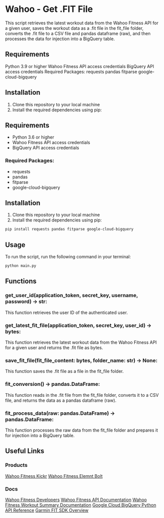 # Wahoo - Get .FIT File
This script retrieves the latest workout data from the Wahoo Fitness API for a given user, saves the workout data as a .fit file in the fit_file folder, converts the .fit file to a CSV file and pandas dataframe (raw), and then processes the data for injection into a BigQuery table.

## Requirements
Python 3.9 or higher
Wahoo Fitness API access credentials
BigQuery API access credentials
Required Packages:
requests
pandas
fitparse
google-cloud-bigquery

## Installation
1. Clone this repository to your local machine
2. Install the required dependencies using pip:

## Requirements
- Python 3.6 or higher
- Wahoo Fitness API access credentials
- BigQuery API access credentials

### Required Packages:
- requests
- pandas
- fitparse
- google-cloud-bigquery

## Installation
1. Clone this repository to your local machine
2. Install the required dependencies using pip:

```bash
pip install requests pandas fitparse google-cloud-bigquery
```

## Usage
To run the script, run the following command in your terminal:

```bash
python main.py
```

## Functions
### get_user_id(application_token, secret_key, username, password) -> str: 
This function retrieves the user ID of the authenticated user.
### get_latest_fit_file(application_token, secret_key, user_id) -> bytes: 
This function retrieves the latest workout data from the Wahoo Fitness API for a given user and returns the .fit file as bytes.
### save_fit_file(fit_file_content: bytes, folder_name: str) -> None: 
This function saves the .fit file as a file in the fit_file folder.
### fit_conversion() -> pandas.DataFrame: 
This function reads in the .fit file from the fit_file folder, converts it to a CSV file, and returns the data as a pandas dataframe (raw).
### fit_process_data(raw: pandas.DataFrame) -> pandas.DataFrame: 
This function processes the raw data from the fit_file folder and prepares it for injection into a BigQuery table.

## Useful Links
### Products
[Wahoo Fitness Kickr](https://au.wahoofitness.com/devices/indoor-cycling/bike-trainers/kickr-buy)
[Wahoo Fitness Elemnt Bolt](https://au.wahoofitness.com/devices/bike-computers/elemnt-bolt-buy)

### Docs
[Wahoo Fitness Developers](https://developers.wahooligan.com/)
[Wahoo Fitness API Documentation](https://cloud-api.wahooligan.com/#introduction)
[Wahoo Fitness Workout Summary Documentation](https://cloud-api.wahooligan.com/#workout-summary)
[Google Cloud BigQuery Python API Reference](https://cloud.google.com/python/docs/reference/bigquery/latest)
[Garmin FIT SDK Overview](https://developer.garmin.com/fit/overview/)
